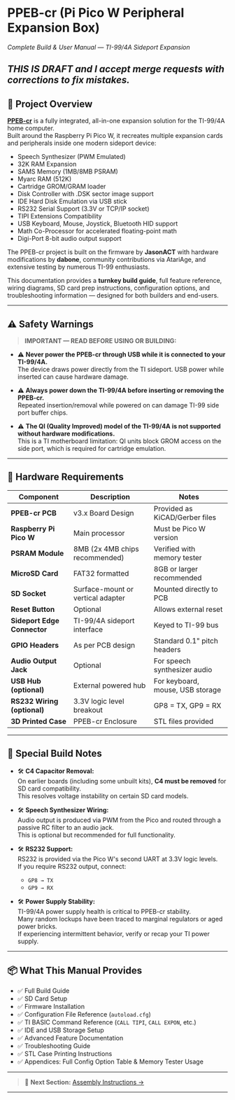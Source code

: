 # PPEB-cr (Pi Pico W Peripheral Expansion Box)  
*Complete Build & User Manual — TI-99/4A Sideport Expansion*

## *THIS IS DRAFT and I accept merge requests with corrections to fix mistakes.*

## 📖 Project Overview

[**PPEB-cr**](https://github.com/dabonetn/ppeb-cr) is a fully integrated, all-in-one expansion solution for the TI-99/4A home computer.  
Built around the Raspberry Pi Pico W, it recreates multiple expansion cards and peripherals inside one modern sideport device:

- Speech Synthesizer (PWM Emulated)
- 32K RAM Expansion
- SAMS Memory (1MB/8MB PSRAM)
- Myarc RAM (512K)
- Cartridge GROM/GRAM loader
- Disk Controller with .DSK sector image support
- IDE Hard Disk Emulation via USB stick
- RS232 Serial Support (3.3V or TCP/IP socket)
- TIPI Extensions Compatibility
- USB Keyboard, Mouse, Joystick, Bluetooth HID support
- Math Co-Processor for accelerated floating-point math
- Digi-Port 8-bit audio output support

The PPEB-cr project is built on the firmware by **JasonACT** with hardware modifications by **dabone**, community contributions via AtariAge, and extensive testing by numerous TI-99 enthusiasts.

This documentation provides a **turnkey build guide**, full feature reference, wiring diagrams, SD card prep instructions, configuration options, and troubleshooting information — designed for both builders and end-users.

---

## ⚠️ Safety Warnings

> **IMPORTANT — READ BEFORE USING OR BUILDING:**

- ⚠️ **Never power the PPEB-cr through USB while it is connected to your TI-99/4A.**  
  The device draws power directly from the TI sideport. USB power while inserted can cause hardware damage.
  
- ⚠️ **Always power down the TI-99/4A before inserting or removing the PPEB-cr.**  
  Repeated insertion/removal while powered on can damage TI-99 side port buffer chips.

- ⚠️ **The QI (Quality Improved) model of the TI-99/4A is not supported without hardware modifications.**  
  This is a TI motherboard limitation: QI units block GROM access on the side port, which is required for cartridge emulation.

---

## 🔧 Hardware Requirements

| Component | Description | Notes |
|-----------|-------------|-------|
| **PPEB-cr PCB** | v3.x Board Design | Provided as KiCAD/Gerber files |
| **Raspberry Pi Pico W** | Main processor | Must be Pico W version |
| **PSRAM Module** | 8MB (2x 4MB chips recommended) | Verified with memory tester |
| **MicroSD Card** | FAT32 formatted | 8GB or larger recommended |
| **SD Socket** | Surface-mount or vertical adapter | Mounted directly to PCB |
| **Reset Button** | Optional | Allows external reset |
| **Sideport Edge Connector** | TI-99/4A sideport interface | Keyed to TI-99 bus |
| **GPIO Headers** | As per PCB design | Standard 0.1" pitch headers |
| **Audio Output Jack** | Optional | For speech synthesizer audio |
| **USB Hub (optional)** | External powered hub | For keyboard, mouse, USB storage |
| **RS232 Wiring (optional)** | 3.3V logic level breakout | GP8 = TX, GP9 = RX |
| **3D Printed Case** | PPEB-cr Enclosure | STL files provided |

---

## 🔩 Special Build Notes

- 🛠 **C4 Capacitor Removal:**  
  On earlier boards (including some unbuilt kits), **C4 must be removed** for SD card compatibility.  
  This resolves voltage instability on certain SD card models.

- 🛠 **Speech Synthesizer Wiring:**  
  Audio output is produced via PWM from the Pico and routed through a passive RC filter to an audio jack.  
  This is optional but recommended for full functionality.

- 🛠 **RS232 Support:**  
  RS232 is provided via the Pico W's second UART at 3.3V logic levels.  
  If you require RS232 output, connect:
  - `GP8 → TX`
  - `GP9 → RX`

- 🛠 **Power Supply Stability:**  
  TI-99/4A power supply health is critical to PPEB-cr stability.  
  Many random lockups have been traced to marginal regulators or aged power bricks.  
  If experiencing intermittent behavior, verify or recap your TI power supply.

---

## 📦 What This Manual Provides

- ✅ Full Build Guide  
- ✅ SD Card Setup  
- ✅ Firmware Installation  
- ✅ Configuration File Reference (`autoload.cfg`)  
- ✅ TI BASIC Command Reference (`CALL TIPI`, `CALL EXPON`, etc.)  
- ✅ IDE and USB Storage Setup  
- ✅ Advanced Feature Documentation  
- ✅ Troubleshooting Guide  
- ✅ STL Case Printing Instructions  
- ✅ Appendices: Full Config Option Table & Memory Tester Usage

---

> 🚀 **Next Section:** [Assembly Instructions →](#assembly-instructions)

---
